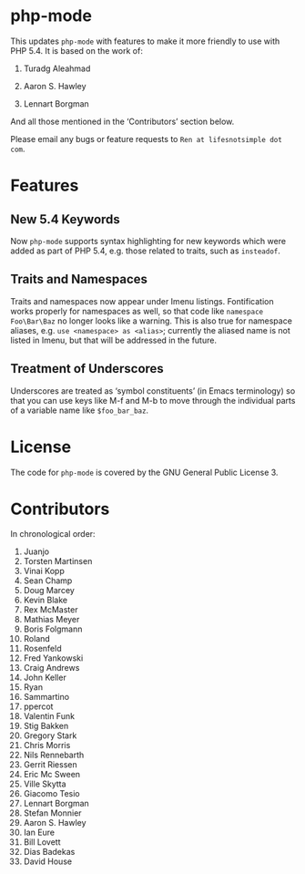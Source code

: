 # php-mode

This updates `php-mode` with features to make it more friendly to use with PHP 5.4.  It is based on the work of:

1. Turadg Aleahmad

2. Aaron S. Hawley

3. Lennart Borgman

And all those mentioned in the ‘Contributors’ section below.

Please email any bugs or feature requests to `Ren at lifesnotsimple dot com`.

# Features

## New 5.4 Keywords

Now `php-mode` supports syntax highlighting for new keywords which were added as part of PHP 5.4, e.g. those related to traits, such as `insteadof`.

## Traits and Namespaces

Traits and namespaces now appear under Imenu listings.  Fontification works properly for namespaces as well, so that code like `namespace Foo\Bar\Baz` no longer looks like a warning.  This is also true for namespace aliases, e.g. `use <namespace> as <alias>`; currently the aliased name is not listed in Imenu, but that will be addressed in the future.

## Treatment of Underscores

Underscores are treated as ‘symbol constituents’ (in Emacs terminology) so that you can use keys like M-f and M-b to move through the individual parts of a variable name like `$foo_bar_baz`.

# License

The code for `php-mode` is covered by the GNU General Public License 3.

# Contributors

In chronological order:

1. Juanjo
2. Torsten Martinsen
3. Vinai Kopp
4. Sean Champ
5. Doug Marcey
6. Kevin Blake
7. Rex McMaster
8. Mathias Meyer
9. Boris Folgmann
10. Roland
11. Rosenfeld
12. Fred Yankowski
13. Craig Andrews
14. John Keller
15. Ryan
16. Sammartino
17. ppercot
18. Valentin Funk
19. Stig Bakken
20. Gregory Stark
21. Chris Morris
22. Nils Rennebarth
23. Gerrit Riessen
24. Eric Mc Sween
25. Ville Skytta
26. Giacomo Tesio
27. Lennart Borgman
28. Stefan Monnier
29. Aaron S. Hawley
30. Ian Eure
31. Bill Lovett
32. Dias Badekas
33. David House

